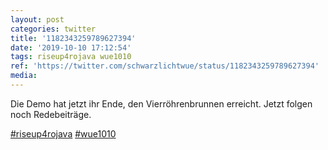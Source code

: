 ```yaml
---
layout: post
categories: twitter
title: '1182343259789627394'
date: '2019-10-10 17:12:54'
tags: riseup4rojava wue1010
ref: 'https://twitter.com/schwarzlichtwue/status/1182343259789627394'
media:
---
```

Die Demo hat jetzt ihr Ende, den Vierröhrenbrunnen erreicht. Jetzt folgen noch Redebeiträge.

[#riseup4rojava](/t/riseup4rojava) [#wue1010](/t/wue1010) 

